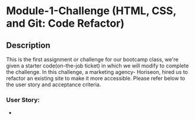 # Module-1-Challenge (HTML, CSS, and Git: Code Refactor)

## Description

This is the first assignment or challenge for our bootcamp class, we're given a starter code(on-the-job ticket) in which we will modify to complete the challenge. In this challenge, a marketing agency- Horiseon, hired us to refactor an existing site to make it more accessible. Please refer below to the user story and acceptance criteria.

### User Story:
- 
